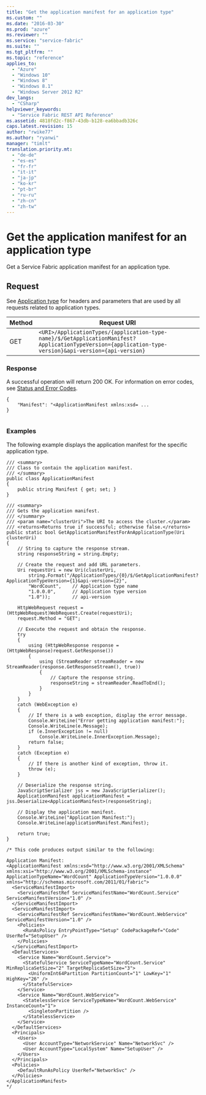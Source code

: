```yaml
---
title: "Get the application manifest for an application type"
ms.custom: ""
ms.date: "2016-03-30"
ms.prod: "azure"
ms.reviewer: ""
ms.service: "service-fabric"
ms.suite: ""
ms.tgt_pltfrm: ""
ms.topic: "reference"
applies_to: 
  - "Azure"
  - "Windows 10"
  - "Windows 8"
  - "Windows 8.1"
  - "Windows Server 2012 R2"
dev_langs: 
  - "CSharp"
helpviewer_keywords: 
  - "Service Fabric REST API Reference"
ms.assetid: 4818fd2c-f867-43db-b128-ea6bbadb326c
caps.latest.revision: 15
author: "rwike77"
ms.author: "ryanwi"
manager: "timlt"
translation.priority.mt: 
  - "de-de"
  - "es-es"
  - "fr-fr"
  - "it-it"
  - "ja-jp"
  - "ko-kr"
  - "pt-br"
  - "ru-ru"
  - "zh-cn"
  - "zh-tw"
---
```

# Get the application manifest for an application type
Get a Service Fabric application manifest for an application type.  
  
## Request  
 See [Application type](application-type.md) for headers and parameters that are used by all requests related to application types.  
  
|Method|Request URI|  
|------------|-----------------|  
|GET|`<URI>/ApplicationTypes/{application-type-name}/$/GetApplicationManifest?ApplicationTypeVersion={application-type-version}&api-version={api-version}`|  
  
### Response  
 A successful operation will return 200 OK. For information on error codes, see [Status and Error Codes](status-and-error-codes1.md).  
  
```  
{  
    "Manifest": "<ApplicationManifest xmlns:xsd= ...  
}  
  
```  
  
### Examples  
 The following example displays the application manifest for the specific application type.  
  
```  
/// <summary>  
/// Class to contain the application manifest.  
/// </summary>  
public class ApplicationManifest  
{  
    public string Manifest { get; set; }  
}  
  
/// <summary>  
/// Gets the application manifest.  
/// </summary>  
/// <param name="clusterUri">The URI to access the cluster.</param>  
/// <returns>Returns true if successful; otherwise false.</returns>  
public static bool GetApplicationManifestForAnApplicationType(Uri clusterUri)  
{  
    // String to capture the response stream.  
    string responseString = string.Empty;  
  
    // Create the request and add URL parameters.  
    Uri requestUri = new Uri(clusterUri,  
        string.Format("/ApplicationTypes/{0}/$/GetApplicationManifest?ApplicationTypeVersion={1}&api-version={2}",  
        "WordCount",    // Application type name  
        "1.0.0.0",      // Application type version  
        "1.0"));        // api-version  
  
    HttpWebRequest request = (HttpWebRequest)WebRequest.Create(requestUri);  
    request.Method = "GET";  
  
    // Execute the request and obtain the response.  
    try  
    {  
        using (HttpWebResponse response = (HttpWebResponse)request.GetResponse())  
        {  
            using (StreamReader streamReader = new StreamReader(response.GetResponseStream(), true))  
            {  
                // Capture the response string.  
                responseString = streamReader.ReadToEnd();  
            }  
        }  
    }  
    catch (WebException e)  
    {  
        // If there is a web exception, display the error message.  
        Console.WriteLine("Error getting application manifest:");  
        Console.WriteLine(e.Message);  
        if (e.InnerException != null)  
            Console.WriteLine(e.InnerException.Message);  
        return false;  
    }  
    catch (Exception e)  
    {  
        // If there is another kind of exception, throw it.  
        throw (e);  
    }  
  
    // Deserialize the response string.  
    JavaScriptSerializer jss = new JavaScriptSerializer();  
    ApplicationManifest applicationManifest = jss.Deserialize<ApplicationManifest>(responseString);  
  
    // Display the application manifest.  
    Console.WriteLine("Application Manifest:");  
    Console.WriteLine(applicationManifest.Manifest);  
  
    return true;  
}  
  
/* This code produces output similar to the following:  
  
Application Manifest:  
<ApplicationManifest xmlns:xsd="http://www.w3.org/2001/XMLSchema" xmlns:xsi="http://www.w3.org/2001/XMLSchema-instance" ApplicationTypeName="WordCount" ApplicationTypeVersion="1.0.0.0" xmlns="http://schemas.microsoft.com/2011/01/fabric">  
  <ServiceManifestImport>  
    <ServiceManifestRef ServiceManifestName="WordCount.Service" ServiceManifestVersion="1.0" />  
  </ServiceManifestImport>  
  <ServiceManifestImport>  
    <ServiceManifestRef ServiceManifestName="WordCount.WebService" ServiceManifestVersion="1.0" />  
    <Policies>  
      <RunAsPolicy EntryPointType="Setup" CodePackageRef="Code" UserRef="SetupUser" />  
    </Policies>  
  </ServiceManifestImport>  
  <DefaultServices>  
    <Service Name="WordCount.Service">  
      <StatefulService ServiceTypeName="WordCount.Service" MinReplicaSetSize="2" TargetReplicaSetSize="3">  
        <UniformInt64Partition PartitionCount="1" LowKey="1" HighKey="26" />  
      </StatefulService>  
    </Service>  
    <Service Name="WordCount.WebService">  
      <StatelessService ServiceTypeName="WordCount.WebService" InstanceCount="1">  
        <SingletonPartition />  
      </StatelessService>  
    </Service>  
  </DefaultServices>  
  <Principals>  
    <Users>  
      <User AccountType="NetworkService" Name="NetworkSvc" />  
      <User AccountType="LocalSystem" Name="SetupUser" />  
    </Users>  
  </Principals>  
  <Policies>  
    <DefaultRunAsPolicy UserRef="NetworkSvc" />  
  </Policies>  
</ApplicationManifest>  
*/  
  
```
